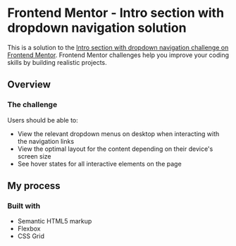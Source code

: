 # Frontend Mentor - Intro section with dropdown navigation solution

This is a solution to the [Intro section with dropdown navigation challenge on Frontend Mentor](https://www.frontendmentor.io/challenges/intro-section-with-dropdown-navigation-ryaPetHE5). Frontend Mentor challenges help you improve your coding skills by building realistic projects. 


## Overview

### The challenge

Users should be able to:

- View the relevant dropdown menus on desktop  when interacting with the navigation links
- View the optimal layout for the content depending on their device's screen size
- See hover states for all interactive elements on the page


## My process

### Built with

- Semantic HTML5 markup
- Flexbox
- CSS Grid
